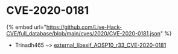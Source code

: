 # CVE-2020-0181
{% embed url="https://github.com/Live-Hack-CVE/full_database/blob/main/cves/2020/CVE-2020-0181.json" %}

* Trinadh465 ~> [external_libexif_AOSP10_r33_CVE-2020-0181](https://www.alice-snow.ru/2020/database/cve-2020-0181/external_libexif_aosp10_r33_cve-2020-0181-trinadh465)